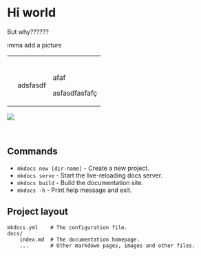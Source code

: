 # Hi world

But why??????

imma add a picture

<table><tbody><tr><td><p></p></td><td><p></p></td><td><p></p></td></tr><tr><td><p></p></td><td><p>adsfasdf</p></td><td><p>afaf</p><p>asfasdfasfafç</p><p></p></td></tr></tbody></table>

![](/mi-gimnasio-en-casa.jpg)

&nbsp;

## Commands

* `mkdocs new [dir-name]` - Create a new project.
* `mkdocs serve` - Start the live-reloading docs server.
* `mkdocs build` - Build the documentation site.
* `mkdocs -h` - Print help message and exit.

## Project layout

```
mkdocs.yml    # The configuration file.
docs/
    index.md  # The documentation homepage.
    ...       # Other markdown pages, images and other files.
```